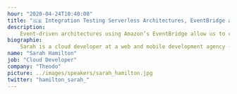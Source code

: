 ```yaml
---
hour: "2020-04-24T10:40:00"
title: "🇬🇧 Integration Testing Serverless Architectures, EventBridge and Beyond..."
description:
    Event-driven architectures using Amazon’s EventBridge allow us to create highly scalable, loosely coupled systems. However, testing these architectures can be a great challenge. In this session, we'll explore different testing options in order to have confidence in our distributed systems!
biographie:
    Sarah is a cloud developer at a web and mobile development agency - Theodo. She specialises in Serverless and particularly enjoy working with clients who want to scale their product to more users. 
name: "Sarah Hamilton"
job: "Cloud Developer"
company: "Theodo"
picture: ../images/speakers/sarah_hamilton.jpg
twitter: "hamilton_sarah_"
---
```

